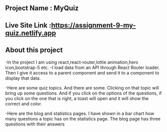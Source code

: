 ## Project Name : MyQuiz
## Live Site Link :https://assignment-9-my-quiz.netlify.app

## About this project

 -In the project I am using react,react-router,lottie animation,hero icon,bootstrap-5 etc.
 -I load data from an API through React Router loader.  Then I  give it access to a parent component and send it to a component to display that data.
 
 -Here are some quiz topics. And there are some. Clicking on that topic will bring up some questions. And if you click on the options of the questions, if you click on the one that is right, a toast will open and it will show the correct and color.

 -Here are the blog and statistics pages.
I have shown in a bar chart how many questions a topic has on the statistics page.
The blog page has three questions with their answers




